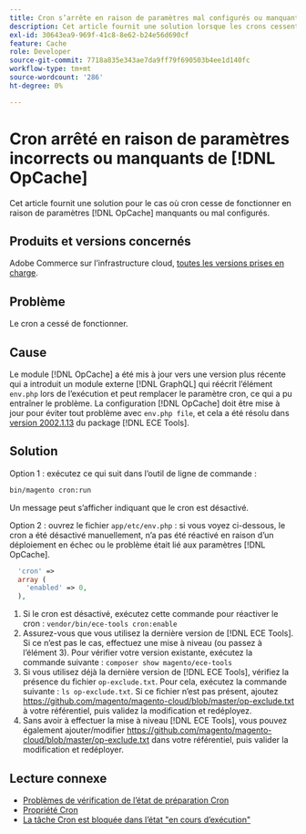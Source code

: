 ```yaml
---
title: Cron s’arrête en raison de paramètres mal configurés ou manquants. [!DNL OpCache]
description: Cet article fournit une solution lorsque les crons cessent de fonctionner en raison de paramètres mal configurés ou manquants. [!DNL OpCache]
exl-id: 30643ea9-969f-41c8-8e62-b24e56d690cf
feature: Cache
role: Developer
source-git-commit: 7718a835e343ae7da9ff79f690503b4ee1d140fc
workflow-type: tm+mt
source-wordcount: '286'
ht-degree: 0%

---
```


# Cron arrêté en raison de paramètres incorrects ou manquants de [!DNL OpCache]

Cet article fournit une solution pour le cas où cron cesse de fonctionner en raison de paramètres [!DNL OpCache] manquants ou mal configurés.

## Produits et versions concernés

Adobe Commerce sur l’infrastructure cloud, [toutes les versions prises en charge](https://magento.com/sites/default/files/magento-software-lifecycle-policy.pdf).

## Problème

Le cron a cessé de fonctionner.

## Cause

Le module [!DNL OpCache] a été mis à jour vers une version plus récente qui a introduit un module externe [!DNL GraphQL] qui réécrit l’élément `env.php` lors de l’exécution et peut remplacer le paramètre cron, ce qui a pu entraîner le problème. La configuration [!DNL OpCache] doit être mise à jour pour éviter tout problème avec `env.php file`, et cela a été résolu dans [version 2002.1.13](/docs/commerce-cloud-service/user-guide/release-notes/ece-tools-package.html?lang=en#v2002.1.13) du package [!DNL ECE Tools].

## Solution

Option 1 : exécutez ce qui suit dans l’outil de ligne de commande :

```bash
bin/magento cron:run
```

Un message peut s’afficher indiquant que le cron est désactivé.

Option 2 : ouvrez le fichier `app/etc/env.php` : si vous voyez ci-dessous, le cron a été désactivé manuellement, n’a pas été réactivé en raison d’un déploiement en échec ou le problème était lié aux paramètres [!DNL OpCache].

```php
  'cron' =>
  array (
    'enabled' => 0,
  ),
```

1. Si le cron est désactivé, exécutez cette commande pour réactiver le cron : `vendor/bin/ece-tools cron:enable`
1. Assurez-vous que vous utilisez la dernière version de [!DNL ECE Tools]. Si ce n’est pas le cas, effectuez une mise à niveau (ou passez à l’élément 3). Pour vérifier votre version existante, exécutez la commande suivante :
   `composer show magento/ece-tools`
1. Si vous utilisez déjà la dernière version de [!DNL ECE Tools], vérifiez la présence du fichier `op-exclude.txt`. Pour cela, exécutez la commande suivante :
   `ls op-exclude.txt`.
Si ce fichier n’est pas présent, ajoutez https://github.com/magento/magento-cloud/blob/master/op-exclude.txt à votre référentiel, puis validez la modification et redéployez.
1. Sans avoir à effectuer la mise à niveau [!DNL ECE Tools], vous pouvez également ajouter/modifier https://github.com/magento/magento-cloud/blob/master/op-exclude.txt dans votre référentiel, puis valider la modification et redéployer.

## Lecture connexe

* [Problèmes de vérification de l’état de préparation Cron](/docs/commerce-knowledge-base/kb/troubleshooting/miscellaneous/cron-readiness-check-issues.html)
* [Propriété Cron](/docs/commerce-cloud-service/user-guide/configure/app/properties/crons-property.html)
* [La tâche Cron est bloquée dans l’état &quot;en cours d’exécution&quot;](/docs/commerce-knowledge-base/kb/troubleshooting/miscellaneous/cron-job-is-stuck-in-running-status.html)

